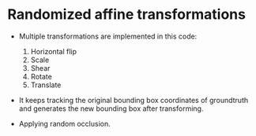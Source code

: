 # Randomized affine transformations

* Multiple transformations are implemented in this code:
  1. Horizontal flip
  2. Scale
  3. Shear
  4. Rotate
  5. Translate


* It keeps tracking the original bounding box coordinates of groundtruth and generates the new bounding box after transforming.

* Applying random occlusion.
